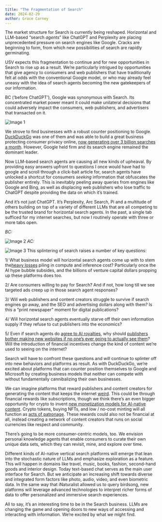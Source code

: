 ```yaml
---
title: "The Fragmentation of Search"
date: 2024-02-29
author: Grace Carney
---
```


The market structure for Search is currently being reshaped. Horizontal and LLM-based “search _agents_” like ChatGPT and Perplexity are placing unprecedented pressure on search engines like Google. Cracks are beginning to form, from which new possibilities of search are rapidly germinating.

USV expects this fragmentation to continue and for new opportunities in Search to rise up as a result. We’re particularly intrigued by opportunities that give agency to consumers and web publishers that have traditionally felt at odds with the conventional Google model, or who may already feel uneasy with the idea of search agents becoming the new gatekeepers of our information.

BC (‘before ChatGPT’), Google was synonymous with Search. Its concentrated market power meant it could make unilateral decisions that could adversely impact the consumers, web publishers, and advertisers that transacted on it.

![Image 1](https://www.usv.com/wp-content/uploads/2024/02/Screenshot-2024-02-29-at-9.41.20%E2%80%AFAM.png)

We strove to find businesses with a robust counter positioning to Google. [DuckDuckGo](https://www.usv.com/writing/2011/10/duck-duck-go/) was one of them and was able to build a great business protecting consumer privacy online, [now generating over 3 billion searches a month](https://duckduckgo.com/about). However, Google held firm and its search engine remained the dominant leader.

Now LLM-based search agents are causing all new kinds of upheaval. By providing easy answers upfront to questions I once would have had to google and scroll through a click-bait article for, search agents have unlocked a shortcut for consumers _seeking_ information that obfuscates the publisher entirely. This is inevitably peeling away queries from engines like Google and Bing, as well as displacing web publishers who lose traffic to ChatGPT despite providing the data on which it’s trained.

And it’s not just ChatGPT. It’s Perplexity, Arc Search, Pi and a multitude of others building on top of a variety of different LLMs that are all competing to be the trusted brand for horizontal search agents. In the past, a single tab sufficed for my internet searches, but now I routinely operate with three or more tabs open.

_BC:_

![Image 2](https://lh7-us.googleusercontent.com/QKmtMHpAd61WJWIibpushSUqq-3vGK8HAFjxNAYBiQIj9ixMRgzVrKN2yNQBppXND3Ksi3-Dxxb28WnG7pAhZ-g6lR55MX4V52pEzKdZhWBPQMysYYdNyS6LCJBsiXeGMFUXy_290nBUkWqkzxhiXaw)
_AC:_

![Image 3](https://lh7-us.googleusercontent.com/H_ZMTwiVvE9WFFcuib2cOoLuIUkzDm5bX23wBuC6mXWpqbRjqhBVPm_stDsGMipYiHTYGLq7MvJ5c7zAyFX_VtYZRYwTRqz8ugDua5OjhmsaISWoUWiCStf0L4xliVJIfWhT5oVjIEJ0VtxVExTCFF4)
This splintering of search raises a number of key questions:

1/ What business model will horizontal search agents come up with to stem the[heavy losses](https://www.msn.com/en-us/news/technology/ais-pricey-reality-microsofts-chatgpt-costs-a-staggering-700k-per-day-to-operate/ar-BB1h1zr0) piling in compute and inference cost? Particularly once the AI hype bubble subsides, and the billions of venture capital dollars propping up these platforms does too.

2/ Are consumers willing to pay for Search? And if not, how long till we see targeted ads creep up in those search agent responses?

3/ Will web publishers and content creators struggle to survive if search engines go away, and the SEO and advertising dollars along with them? Is this a “print newspaper” moment for digital publications?

4/ Will horizontal search agents eventually starve off their own information supply if they refuse to cut publishers into the economics?

5/ Even if search agents do [agree to AI royalties](https://www.theverge.com/2024/2/17/24075670/reddit-ai-training-license-deal-user-content), why should [publishers bother making new websites if no one’s ever going to actually see them](https://www.garbageday.email/p/ai-search-doomsday-cult)? Will the introduction of financial incentives change the kind of content we’re used to seeing on the internet?

Search will have to confront these questions and will continue to splinter off into new behaviors and platforms as result. As with DuckDuckGo, we’re excited about platforms that can counter position themselves to Google and Microsoft by creating business models that neither can compete with without fundamentally cannibalizing their own businesses.

We can imagine platforms that reward publishers and content creators for generating the content that keeps the internet [weird](https://www.usv.com/writing/2024/01/weird/). This could be through financial rewards like subscriptions, though we think there’s an even bigger opportunity for crypto to invent [new monetization models for AI-native content](https://avc.xyz/the-native-business-model-for-content). Crypto tokens, buying NFTs, and low / no-cost minting will all function as [acts of patronage](https://www.usv.com/writing/2024/01/nfts-have-evolved-nfts-endure/). These rewards could also not be financial at all, instead creating a network of content creators that runs on social currencies like respect and community.

There’s going to be more consumer-centric models, too. We envision personal knowledge agents that enable consumers to curate their own unique data sets, which they can revisit, mine, and explore over time.

Different kinds of AI-native vertical search platforms will emerge that lean into the stochastic nature of LLMs and emphasize exploration as a feature. This will happen in domains like travel, music, books, fashion, second-hand goods and interior design. Today text-based chat serves as the main user interface for Search. But we anticipate an increasing shift towards diverse and integrated form factors like photo, audio, video, and even biometric data. In the same way that iNaturalist allowed us to query birdsong, new platforms will leverage advanced technologies to interpret richer forms of data to offer personalized and immersive search experiences.

All to say, it’s an interesting time to be in the Search business. LLMs are changing the game and opening doors to new ways of accessing and interacting with information. We’re excited by what we might find.